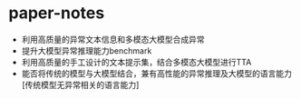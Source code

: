 # paper-notes
* 利用高质量的异常文本信息和多模态大模型合成异常
* 提升大模型异常推理能力benchmark
* 利用高质量的手工设计的文本提示集，结合多模态大模型进行TTA
* 能否将传统的模型与大模型结合，兼有高性能的异常推理及大模型的语言能力[传统模型无异常相关的语言能力]
